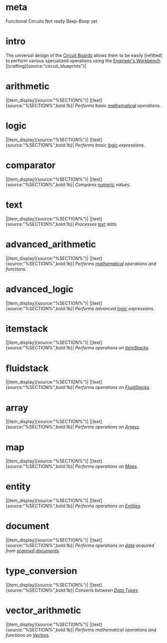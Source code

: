 # meta
Functional Circuits
Not really Beep-Boop yet

# intro
The universal design of the [Circuit Boards](electronic_components) allows them to be easily [refitted] to perform various specialized operations using the [Engineer's Workbench]().
|[crafting]{source:"circuit_blueprints"}|

# arithmetic
|[item_display]{source:"%SECTION%"}|
|[text]{source:"%SECTION%",bold:1b}|
*Performs basic [mathematical](data_types#integer) operations.*

# logic
|[item_display]{source:"%SECTION%"}|
|[text]{source:"%SECTION%",bold:1b}|
*Performs basic [logic](data_types#boolean) expressions.*

# comparator
|[item_display]{source:"%SECTION%"}|
|[text]{source:"%SECTION%",bold:1b}|
*Compares [numeric](data_types#integer) values.*

# text
|[item_display]{source:"%SECTION%"}|
|[text]{source:"%SECTION%",bold:1b}|
*Processes [text](data_types#string) data.*

# advanced_arithmetic
|[item_display]{source:"%SECTION%"}|
|[text]{source:"%SECTION%",bold:1b}|
*Performs [mathematical](data_types#integer) operations and functions.*

# advanced_logic
|[item_display]{source:"%SECTION%"}|
|[text]{source:"%SECTION%",bold:1b}|
*Performs advanced [logic](data_types#boolean) expressions.*

# itemstack
|[item_display]{source:"%SECTION%"}|
|[text]{source:"%SECTION%",bold:1b}|
*Performs operations on [ItemStacks](data_types#itemstack).*

# fluidstack
|[item_display]{source:"%SECTION%"}|
|[text]{source:"%SECTION%",bold:1b}|
*Performs operations on [FluidStacks](data_types#fluidstack).*

# array
|[item_display]{source:"%SECTION%"}|
|[text]{source:"%SECTION%",bold:1b}|
*Performs operations on [Arrays](data_types#array).*

# map
|[item_display]{source:"%SECTION%"}|
|[text]{source:"%SECTION%",bold:1b}|
*Performs operations on [Maps](data_types#map).*

# entity
|[item_display]{source:"%SECTION%"}|
|[text]{source:"%SECTION%",bold:1b}|
*Performs operations on [Entities](data_types#entity).*

# document
|[item_display]{source:"%SECTION%"}|
|[text]{source:"%SECTION%",bold:1b}|
*Performs operations on [data](data_types#string) acquired from [scanned documents](conveyor_scanner).*

# type_conversion
|[item_display]{source:"%SECTION%"}|
|[text]{source:"%SECTION%",bold:1b}|
*Converts between [Data Types](data_types).*

# vector_arithmetic
|[item_display]{source:"%SECTION%"}|
|[text]{source:"%SECTION%",bold:1b}|
*Performs mathematical operations and functions on [Vectors](data_types#vector).*